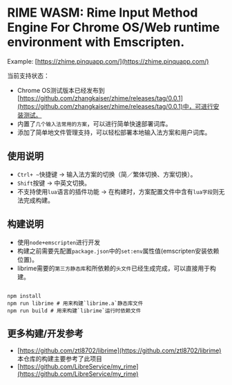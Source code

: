 <meta charset="UTF-8">

RIME WASM: Rime Input Method Engine For Chrome OS/Web runtime environment with Emscripten.
===

Example: [https://zhime.pinquapp.com/](https://zhime.pinquapp.com/)

当前支持状态：

  - Chrome OS测试版本已经发布到[https://github.com/zhangkaiser/zhime/releases/tag/0.0.1](https://github.com/zhangkaiser/zhime/releases/tag/0.0.1)中，可进行安装测试。
  - 内置了`几个输入法常用的方案`，可以进行简单快速部署词库。
  - 添加了简单地文件管理支持，可以轻松部署本地输入法方案和用户词库。

## 使用说明

- `Ctrl+ ~`快捷键 -> 输入法方案的切换（简／繁体切换、方案切换）。
- `Shift`按键 -> 中英文切换。
- 不支持使用`lua`语言的插件功能 -> 在构建时，方案配置文件中含有`lua字段`则无法完成构建。

## 构建说明

- 使用`node+emscripten`进行开发
- 构建之前需要先配置`package.json`中的`set:env`属性值(emscripten安装依赖位置)。
- librime需要的`第三方静态库`和所依赖的`头文件`已经生成完成，可以直接用于构建。

```shell

npm install
npm run librime # 用来构建`librime.a`静态库文件
npm run build # 用来构建`librime`运行时依赖文件
```

## 更多构建/开发参考

- [https://github.com/ztl8702/librime](https://github.com/ztl8702/librime) 本仓库的构建主要参考了此项目
- [https://github.com/LibreService/my_rime](https://github.com/LibreService/my_rime) 

